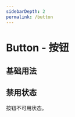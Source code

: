 ```yaml
---
sidebarDepth: 2
permalink: /button
---
```

# Button - 按钮
## 基础用法

<ClientOnly>
  <button-demo type="basic"/>
</ClientOnly>

## 禁用状态
按钮不可用状态。

<ClientOnly>
  <button-demo type="disabled"/>
</ClientOnly>
